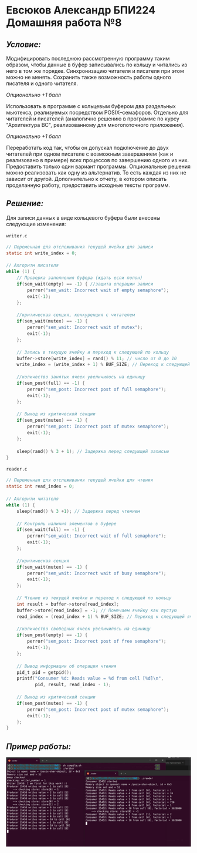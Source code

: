 # Евсюков Александр БПИ224 <br/> Домашняя работа №8
## _Условие:_
Модифицировать последнюю рассмотренную программу таким образом, чтобы данные в буфер записывались по кольцу и читались из него в том же порядке. Синхронизацию читателя и писателя при этом можно не менять. Сохранить также возможность работы одного писателя и одного читателя.

_Опционально +1 балл_

Использовать в программе с кольцевым буфером два раздельных мьютекса, реализуемых посредством POSIX–семафоров. Отдельно для читателей и писателей (аналогично решению в программе по курсу "Архитектура ВС", реализованному для многопоточного приложения).

_Опционально +1 балл_

Переработать код так, чтобы он допускал подключение до двух читателей при одном писателе с возможным завершением (как и реализовано в примере) всех процессов по завершению одного из них.
Предоставить только один вариант программы. Опциональные решения можно реализовать как одну из альтернатив. То есть каждая из них не зависит от другой.
Дополнительно к отчету, в котором описать проделанную работу, предоставить исходные тексты программ.

## _Решение:_
Для записи данных в виде кольцевого буфера были внесены следующие изменения:

`writer.c`
``` c
// Переменная для отслеживания текущей ячейки для записи
static int write_index = 0;

// Алгоритм писателя
while (1) {
    // Проверка заполнения буфера (ждать если полон)
    if(sem_wait(empty) == -1) { //защита операции записи
        perror("sem_wait: Incorrect wait of empty semaphore");
        exit(-1);
    };

    //критическая секция, конкуренция с читателем
    if(sem_wait(mutex) == -1) {
        perror("sem_wait: Incorrect wait of mutex");
        exit(-1);
    };

    // Запись в текущую ячейку и переход к следующей по кольцу
    buffer->store[write_index] = rand() % 11; // число от 0 до 10
    write_index = (write_index + 1) % BUF_SIZE; // Переход к следующей ячейке

    //количество занятых ячеек увеличилось на единицу
    if(sem_post(full) == -1) {
        perror("sem_post: Incorrect post of full semaphore");
        exit(-1);
    };

    // Выход из критической секции
    if(sem_post(mutex) == -1) {
        perror("sem_post: Incorrect post of mutex semaphore");
        exit(-1);
    };

    sleep(rand() % 3 + 1); // Задержка перед следующей записью
}
```

`reader.c`
``` c
// Переменная для отслеживания текущей ячейки для чтения
static int read_index = 0;

// Алгоритм читателя
while (1) {
    sleep(rand() % 3 +1); // Задержка перед чтением

    // Контроль наличия элементов в буфере
    if(sem_wait(full) == -1) {
        perror("sem_wait: Incorrect wait of full semaphore");
        exit(-1);
    };

    //критическая секция
    if(sem_wait(mutex) == -1) {
        perror("sem_wait: Incorrect wait of busy semaphore");
        exit(-1);
    };

    // Чтение из текущей ячейки и переход к следующей по кольцу
    int result = buffer->store[read_index];
    buffer->store[read_index] = -1; // Помечаем ячейку как пустую
    read_index = (read_index + 1) % BUF_SIZE; // Переход к следующей ячейке

    //количество свободных ячеек увеличилось на единицу
    if(sem_post(empty) == -1) {
        perror("sem_post: Incorrect post of free semaphore");
        exit(-1);
    };

    // Вывод информации об операции чтения
    pid_t pid = getpid();
    printf("Consumer %d: Reads value = %d from cell [%d]\n",
           pid, result, read_index - 1);

    // Выход из критической секции
    if(sem_post(mutex) == -1) {
        perror("sem_post: Incorrect post of mutex semaphore");
        exit(-1);
    };
}
```

## _Пример работы:_
![alt text](screenshots/image.png)